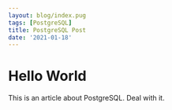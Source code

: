 ```yaml
---
layout: blog/index.pug
tags: [PostgreSQL]
title: PostgreSQL Post
date: '2021-01-18'
---
```

# Hello World

This is an article about PostgreSQL. Deal with it.
